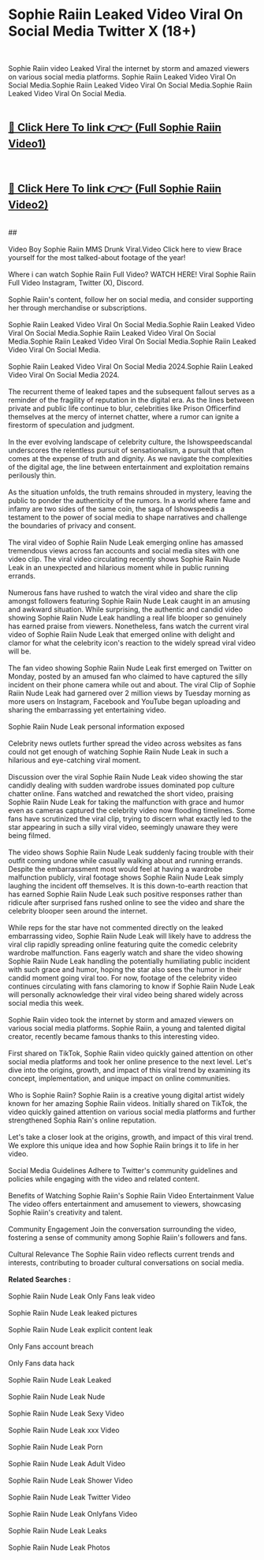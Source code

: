 # Sophie Raiin Leaked Video Viral On Social Media Twitter X (18+) <br>
<br>

Sophie Raiin video Leaked Viral the internet by storm and amazed viewers on various social media platforms. Sophie Raiin Leaked Video Viral On Social Media.Sophie Raiin Leaked Video Viral On Social Media.Sophie Raiin Leaked Video Viral On Social Media.<br>
 <br>

##  <a href="https://play.trustnlinepharmacy.us?title=Full Sophie_Raiin&ref=git">🔴 Click Here To link 👉👉 (Full Sophie Raiin Video1)</a><br>
  <br>

##  <a href="https://play.trustnlinepharmacy.us?title=Full Sophie_Raiin&ref=git">🔴 Click Here To link 👉👉 (Full Sophie Raiin Video2)</a><br>
  <br>
  ##


  <br>

  <br>
Video Boy Sophie Raiin MMS Drunk Viral.Video Click here to view Brace yourself for the most talked-about footage of the year!
<br><br>
Where i can watch Sophie Raiin Full Video? WATCH HERE! Viral Sophie Raiin Full Video Instagram, Twitter (X), Discord.
<br><br>
Sophie Raiin's content, follow her on social media, and consider supporting her through merchandise or subscriptions.
<br><br>
Sophie Raiin Leaked Video Viral On Social Media.Sophie Raiin Leaked Video Viral On Social Media.Sophie Raiin Leaked Video Viral On Social Media.Sophie Raiin Leaked Video Viral On Social Media.Sophie Raiin Leaked Video Viral On Social Media.
<br><br>
Sophie Raiin Leaked Video Viral On Social Media 2024.Sophie Raiin Leaked Video Viral On Social Media 2024.
<br><br>
The recurrent theme of leaked tapes and the subsequent fallout serves as a reminder of the fragility of reputation in the digital era. As the lines between private and public life continue to blur, celebrities like Prison Officerfind themselves at the mercy of internet chatter, where a rumor can ignite a firestorm of speculation and judgment.
<br><br>
In the ever evolving landscape of celebrity culture, the Ishowspeedscandal underscores the relentless pursuit of sensationalism, a pursuit that often comes at the expense of truth and dignity. As we navigate the complexities of the digital age, the line between entertainment and exploitation remains perilously thin.
<br><br>
As the situation unfolds, the truth remains shrouded in mystery, leaving the public to ponder the authenticity of the rumors. In a world where fame and infamy are two sides of the same coin, the saga of Ishowspeedis a testament to the power of social media to shape narratives and challenge the boundaries of privacy and consent.
<br><br>
The viral video of Sophie Raiin Nude Leak emerging online has amassed tremendous views across fan accounts and social media sites with one video clip. The viral video circulating recently shows Sophie Raiin Nude Leak in an unexpected and hilarious moment while in public running errands.
<br><br>
Numerous fans have rushed to watch the viral video and share the clip amongst followers featuring Sophie Raiin Nude Leak caught in an amusing and awkward situation. While surprising, the authentic and candid video showing Sophie Raiin Nude Leak handling a real life blooper so genuinely has earned praise from viewers. Nonetheless, fans watch the current viral video of Sophie Raiin Nude Leak that emerged online with delight and clamor for what the celebrity icon's reaction to the widely spread viral video will be.
<br><br>
The fan video showing Sophie Raiin Nude Leak first emerged on Twitter on Monday, posted by an amused fan who claimed to have captured the silly incident on their phone camera while out and about. The viral Clip of Sophie Raiin Nude Leak had garnered over 2 million views by Tuesday morning as more users on Instagram, Facebook and YouTube began uploading and sharing the embarrassing yet entertaining video.
<br><br>
Sophie Raiin Nude Leak personal information exposed
<br><br>
Celebrity news outlets further spread the video across websites as fans could not get enough of watching Sophie Raiin Nude Leak in such a hilarious and eye-catching viral moment.
<br><br>
Discussion over the viral Sophie Raiin Nude Leak video showing the star candidly dealing with sudden wardrobe issues dominated pop culture chatter online. Fans watched and rewatched the short video, praising Sophie Raiin Nude Leak for taking the malfunction with grace and humor even as cameras captured the celebrity video now flooding timelines. Some fans have scrutinized the viral clip, trying to discern what exactly led to the star appearing in such a silly viral video, seemingly unaware they were being filmed.
<br><br>
The video shows Sophie Raiin Nude Leak suddenly facing trouble with their outfit coming undone while casually walking about and running errands. Despite the embarrassment most would feel at having a wardrobe malfunction publicly, viral footage shows Sophie Raiin Nude Leak simply laughing the incident off themselves. It is this down-to-earth reaction that has earned Sophie Raiin Nude Leak such positive responses rather than ridicule after surprised fans rushed online to see the video and share the celebrity blooper seen around the internet.
<br><br>
While reps for the star have not commented directly on the leaked embarrassing video, Sophie Raiin Nude Leak will likely have to address the viral clip rapidly spreading online featuring quite the comedic celebrity wardrobe malfunction. Fans eagerly watch and share the video showing Sophie Raiin Nude Leak handling the potentially humiliating public incident with such grace and humor, hoping the star also sees the humor in their candid moment going viral too. For now, footage of the celebrity video continues circulating with fans clamoring to know if Sophie Raiin Nude Leak will personally acknowledge their viral video being shared widely across social media this week.
<br><br>
Sophie Raiin video took the internet by storm and amazed viewers on various social media platforms. Sophie Raiin, a young and talented digital creator, recently became famous thanks to this interesting video.
<br><br>
First shared on TikTok, Sophie Raiin video quickly gained attention on other social media platforms and took her online presence to the next level. Let's dive into the origins, growth, and impact of this viral trend by examining its concept, implementation, and unique impact on online communities.
<br><br>
Who is Sophie Raiin? Sophie Raiin is a creative young digital artist widely known for her amazing Sophie Raiin videos. Initially shared on TikTok, the video quickly gained attention on various social media platforms and further strengthened Sophia Rain's online reputation.
<br><br>
Let's take a closer look at the origins, growth, and impact of this viral trend. We explore this unique idea and how Sophie Raiin brings it to life in her video.
<br><br>
Social Media Guidelines Adhere to Twitter's community guidelines and policies while engaging with the video and related content.
<br><br>
Benefits of Watching Sophie Raiin's Sophie Raiin Video Entertainment Value The video offers entertainment and amusement to viewers, showcasing Sophie Raiin's creativity and talent.
<br><br>
Community Engagement Join the conversation surrounding the video, fostering a sense of community among Sophie Raiin's followers and fans.
<br><br>
Cultural Relevance The Sophie Raiin video reflects current trends and interests, contributing to broader cultural conversations on social media.
<br><br>
<strong>Related Searches :</strong>
<br><br>
Sophie Raiin Nude Leak Only Fans leak video
<br><br>
Sophie Raiin Nude Leak leaked pictures
<br><br>
Sophie Raiin Nude Leak explicit content leak
<br><br>
Only Fans account breach
<br><br>
Only Fans data hack
<br><br>
Sophie Raiin Nude Leak Leaked
<br><br>
Sophie Raiin Nude Leak Nude
<br><br>
Sophie Raiin Nude Leak Sexy Video
<br><br>
Sophie Raiin Nude Leak xxx Video
<br><br>
Sophie Raiin Nude Leak Porn
<br><br>
Sophie Raiin Nude Leak Adult Video
<br><br>
Sophie Raiin Nude Leak Shower Video
<br><br>
Sophie Raiin Nude Leak Twitter Video
<br><br>
Sophie Raiin Nude Leak Onlyfans Video
<br><br>
Sophie Raiin Nude Leak Leaks
<br><br>
Sophie Raiin Nude Leak Photos